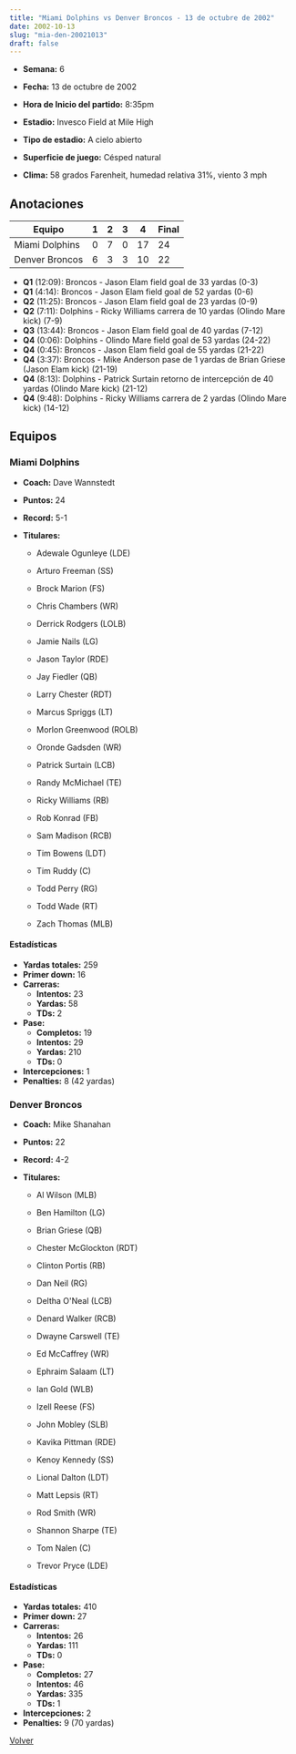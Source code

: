 ```yaml
---
title: "Miami Dolphins vs Denver Broncos - 13 de octubre de 2002"
date: 2002-10-13
slug: "mia-den-20021013"
draft: false
---
```


* **Semana:** 6
* **Fecha:** 13 de octubre de 2002

* **Hora de Inicio del partido:** 8:35pm
* **Estadio:** Invesco Field at Mile High
* **Tipo de estadio:** A cielo abierto
* **Superficie de juego:** Césped natural
* **Clima:** 58 grados Farenheit, humedad relativa 31%, viento 3 mph





## Anotaciones
| Equipo | 1 | 2 | 3 | 4 | Final |
|--------|---|---|---|---|-------|
| Miami Dolphins  | 0 | 7 | 0 | 17  | 24 |
| Denver Broncos  | 6 | 3 | 3 | 10  | 22 |
* **Q1** (12:09): Broncos - Jason Elam field goal de 33 yardas (0-3)
* **Q1** (4:14): Broncos - Jason Elam field goal de 52 yardas (0-6)
* **Q2** (11:25): Broncos - Jason Elam field goal de 23 yardas (0-9)
* **Q2** (7:11): Dolphins - Ricky Williams carrera de 10 yardas (Olindo Mare kick) (7-9)
* **Q3** (13:44): Broncos - Jason Elam field goal de 40 yardas (7-12)
* **Q4** (0:06): Dolphins - Olindo Mare field goal de 53 yardas (24-22)
* **Q4** (0:45): Broncos - Jason Elam field goal de 55 yardas (21-22)
* **Q4** (3:37): Broncos - Mike Anderson pase de 1 yardas de Brian Griese (Jason Elam kick) (21-19)
* **Q4** (8:13): Dolphins - Patrick Surtain retorno de intercepción de 40 yardas (Olindo Mare kick) (21-12)
* **Q4** (9:48): Dolphins - Ricky Williams carrera de 2 yardas (Olindo Mare kick) (14-12)


## Equipos


### Miami Dolphins
* **Coach:** Dave Wannstedt
* **Puntos:** 24
* **Record:** 5-1
* **Titulares:** 

  * Adewale Ogunleye (LDE) 

  * Arturo Freeman (SS) 

  * Brock Marion (FS) 

  * Chris Chambers (WR) 

  * Derrick Rodgers (LOLB) 

  * Jamie Nails (LG) 

  * Jason Taylor (RDE) 

  * Jay Fiedler (QB) 

  * Larry Chester (RDT) 

  * Marcus Spriggs (LT) 

  * Morlon Greenwood (ROLB) 

  * Oronde Gadsden (WR) 

  * Patrick Surtain (LCB) 

  * Randy McMichael (TE) 

  * Ricky Williams (RB) 

  * Rob Konrad (FB) 

  * Sam Madison (RCB) 

  * Tim Bowens (LDT) 

  * Tim Ruddy (C) 

  * Todd Perry (RG) 

  * Todd Wade (RT) 

  * Zach Thomas (MLB) 

#### Estadísticas
* **Yardas totales:** 259
* **Primer down:** 16
* **Carreras:**
  * **Intentos:** 23
  * **Yardas:** 58
  * **TDs:** 2
* **Pase:**
  * **Completos:** 19
  * **Intentos:** 29
  * **Yardas:** 210
  * **TDs:** 0
* **Intercepciones:** 1
* **Penalties:** 8 (42 yardas)

### Denver Broncos
* **Coach:** Mike Shanahan
* **Puntos:** 22
* **Record:** 4-2
* **Titulares:** 

  * Al Wilson (MLB) 

  * Ben Hamilton (LG) 

  * Brian Griese (QB) 

  * Chester McGlockton (RDT) 

  * Clinton Portis (RB) 

  * Dan Neil (RG) 

  * Deltha O'Neal (LCB) 

  * Denard Walker (RCB) 

  * Dwayne Carswell (TE) 

  * Ed McCaffrey (WR) 

  * Ephraim Salaam (LT) 

  * Ian Gold (WLB) 

  * Izell Reese (FS) 

  * John Mobley (SLB) 

  * Kavika Pittman (RDE) 

  * Kenoy Kennedy (SS) 

  * Lional Dalton (LDT) 

  * Matt Lepsis (RT) 

  * Rod Smith (WR) 

  * Shannon Sharpe (TE) 

  * Tom Nalen (C) 

  * Trevor Pryce (LDE) 

#### Estadísticas
* **Yardas totales:** 410
* **Primer down:** 27
* **Carreras:**
  * **Intentos:** 26
  * **Yardas:** 111
  * **TDs:** 0
* **Pase:**
  * **Completos:** 27
  * **Intentos:** 46
  * **Yardas:** 335
  * **TDs:** 1
* **Intercepciones:** 2
* **Penalties:** 9 (70 yardas)


[Volver](/historia/2002)
